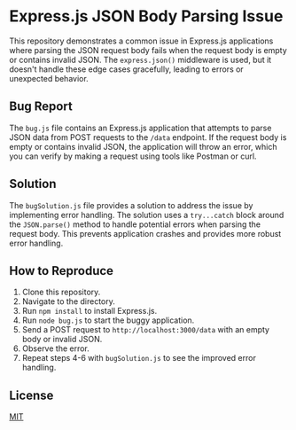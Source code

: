# Express.js JSON Body Parsing Issue

This repository demonstrates a common issue in Express.js applications where parsing the JSON request body fails when the request body is empty or contains invalid JSON.  The `express.json()` middleware is used, but it doesn't handle these edge cases gracefully, leading to errors or unexpected behavior.

## Bug Report

The `bug.js` file contains an Express.js application that attempts to parse JSON data from POST requests to the `/data` endpoint.  If the request body is empty or contains invalid JSON, the application will throw an error, which you can verify by making a request using tools like Postman or curl.

## Solution

The `bugSolution.js` file provides a solution to address the issue by implementing error handling.  The solution uses a `try...catch` block around the `JSON.parse()` method to handle potential errors when parsing the request body. This prevents application crashes and provides more robust error handling.

## How to Reproduce

1. Clone this repository.
2. Navigate to the directory.
3. Run `npm install` to install Express.js.
4. Run `node bug.js` to start the buggy application.
5. Send a POST request to `http://localhost:3000/data` with an empty body or invalid JSON.
6. Observe the error.
7. Repeat steps 4-6 with `bugSolution.js` to see the improved error handling.

## License

[MIT](https://choosealicense.com/licenses/mit/)